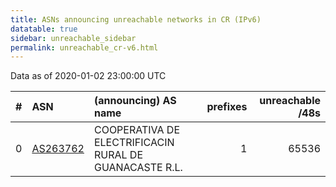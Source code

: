 ```yaml
---
title: ASNs announcing unreachable networks in CR (IPv6)
datatable: true
sidebar: unreachable_sidebar
permalink: unreachable_cr-v6.html
---
```


Data as of 2020-01-02 23:00:00 UTC


<div class="datatable-begin"></div>

|   # | ASN                                      | (announcing) AS name                                   |   prefixes |   unreachable /48s |
|----:|:-----------------------------------------|:-------------------------------------------------------|-----------:|-------------------:|
|   0 | [AS263762](unreachable_AS263762-v6.html) | COOPERATIVA DE ELECTRIFICACIN RURAL DE GUANACASTE R.L. |          1 |              65536 |

<div class="datatable-end"></div>